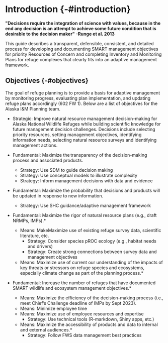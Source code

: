 # Introduction {-#introduction}

**"Decisions require the integration of science with values, because in the end any decision is an attempt to achieve some future condition that is desirable to the decision maker" -Runge et al. 2013**

This guide describes a transparent, defensible, consistent, and detailed process for developing and documenting SMART management objectives for priority Resources of Concern and completing Inventory and Monitoring Plans for refuge complexes that clearly fits into an adaptive management framework. 

## Objectives {-#objectives}

The goal of refuge planning is to provide a basis for adaptive management by monitoring progress, evaluating plan implementation, and updating refuge plans accordingly (602 FW 1). Below are a list of objectives for the Alaska I&M Planning team.

- Strategic:  Improve natural resource management decision-making for Alaska National Wildlife Refuges while building scientific knowledge for future management decision challenges.  Decisions include selecting priority resources, setting management objectives, identifying information needs, selecting natural resource surveys and identifying management actions. 
- Fundamental: Maximize the transparency of the decision-making process and associated products. 
  - Strategy: Use SDM to guide decision making 
  - Strategy: Use conceptual models to illustrate complexity  
  - Strategy: Inform management decisions with data and evidence 
  
- Fundamental: Maximize the probability that decisions and products will be updated in response to new information. 
  - Strategy: Use SHC guidance/adaptive management framework 

- Fundamental: Maximize the rigor of natural resource plans (e.g., draft NRMPs, IMPs).* 
  - Means: MakeMaximize use of existing refuge survey data, scientific literature, etc. 
    - Strategy: Consider species pROC ecology (e.g., habitat needs and drivers)  
    - Strategy: Create strong connections between survey data and management objectives 
  - Means: Maximize  use of current our understanding of the impacts of key threats or stressors on refuge species and ecosystems, especially climate change as part of the planning process.* 

- Fundamental: Increase the number of refuges that have documented SMART wildlife and ecosystem management objectives.*  
  - Means: Maximize the efficiency of the decision-making process (i.e., meet Chief’s Challenge deadline of IMPs by Sept 2023). 
  - Means: Minimize employee time  
  - Means: Maximize use of employee resources and expertise  
    - Strategy: Use technical tools (R-markdown, Shiny apps, etc.) 
  - Means:  Maximize the accessibility of products and data to internal and external audiences.* 
    - Strategy:  Follow FWS data management best practices 
